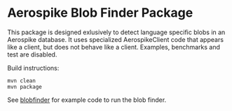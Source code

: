Aerospike Blob Finder Package
=============================

This package is designed exlusively to detect language specific blobs in an
Aerospike database. It uses specialized AerospikeClient code that appears
like a client, but does not behave like a client. Examples, benchmarks and 
test are disabled.

Build instructions:

    mvn clean
    mvn package

See [blobfinder](blobfinder/README.md) for example code to run the blob finder.